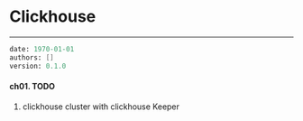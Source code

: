 # Clickhouse
---
```meta
date: 1970-01-01
authors: []
version: 0.1.0
```


#### ch01. TODO
1. clickhouse cluster with clickhouse Keeper
